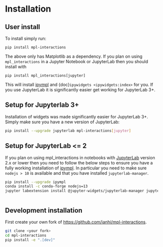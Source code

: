 # Installation

## User install

To install simply run:

```
pip install mpl-interactions
```

The above only has Matplotlib as a dependency. If you plan on using `mpl_interactions` in a Jupyter Notebook or JupyterLab then you should install with

```
pip install mpl_interactions[jupyter]
```

This will install [ipympl](https://github.com/matplotlib/ipympl) and {doc}`ipywidgets <ipywidgets:index>` for you. If you use JupyterLab it is significantly easier get working for JupyterLab 3+.

## Setup for Jupyterlab 3+

Installation of widgets was made significantly easier for JupyterLab 3+. Simply make sure you have a new version of JupyterLab:

```bash
pip install --upgrade jupyterlab mpl-interactions[jupyter]
```

## Setup for JupyterLab \<= 2

If you plan on using mpl_interactions in notebooks with [JupyterLab](https://jupyterlab.readthedocs.io/en/stable/#) version 2.x or lower then you need to follow the below steps to ensure you have a fully working installation of [ipympl](https://github.com/matplotlib/ipympl). In particular you need to make sure `nodejs > 10` is available and that you have installed `jupyterlab-manager`.

```bash
pip install --upgrade ipympl
conda install -c conda-forge nodejs=13
jupyter labextension install @jupyter-widgets/jupyterlab-manager jupyter-matplotlib
```

```{index} pair: Syntax; Code Example

```

## Development installation

First create your own fork of <https://github.com/ianhi/mpl-interactions>.

```bash
git clone <your fork>
cd mpl-interactions
pip install -e ".[dev]"
```
